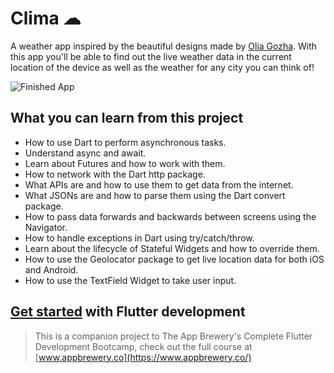 # Clima ☁

A weather app inspired by the beautiful designs made by [Olia Gozha](https://dribbble.com/shots/4663154-). With this app you'll be able to find out the live weather data in the current location of the device as well as the weather for any city you can think of!

![Finished App](https://github.com/londonappbrewery/Images/blob/master/clima-demo.gif)

## What you can learn from this project

- How to use Dart to perform asynchronous tasks.
- Understand async and await.
- Learn about Futures and how to work with them.
- How to network with the Dart http package.
- What APIs are and how to use them to get data from the internet.
- What JSONs are and how to parse them using the Dart convert package.
- How to pass data forwards and backwards between screens using the Navigator.
- How to handle exceptions in Dart using try/catch/throw.
- Learn about the lifecycle of Stateful Widgets and how to override them.
- How to use the Geolocator package to get live location data for both iOS and Android.
- How to use the TextField Widget to take user input.

## [Get started](https://flutter.dev/docs/get-started/install) with Flutter development

>This is a companion project to The App Brewery's Complete Flutter Development Bootcamp, check out the full course at [www.appbrewery.co](https://www.appbrewery.co/)